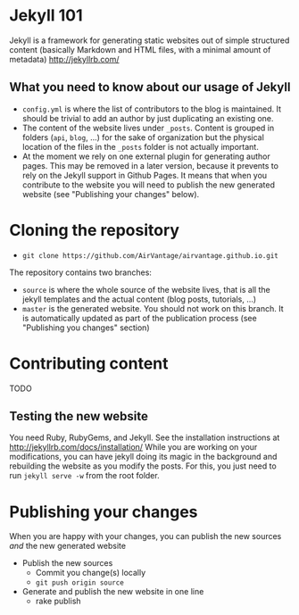 Jekyll 101
==========

Jekyll is a framework for generating static websites out of simple structured content (basically Markdown and HTML files, with a minimal amount of metadata)
http://jekyllrb.com/

What you need to know about our usage of Jekyll
-----------------------------------------------

* `config.yml` is where the list of contributors to the blog is maintained. It should be trivial to add an author by just duplicating an existing one.
* The content of the website lives under `_posts`. Content is grouped in folders (`api`, `blog`, ...) for the sake of organization but the physical location of the files in the `_posts` folder is not actually important.
* At the moment we rely on one external plugin for generating author pages. This may be removed in a later version, because it prevents to rely on the Jekyll support in Github Pages. It means that when you contribute to the website you will need to publish the new generated website (see "Publishing your changes" below).

Cloning the repository
======================

* `git clone https://github.com/AirVantage/airvantage.github.io.git`

The repository contains two branches:
* `source` is where the whole source of the website lives, that is all the jekyll templates and the actual content (blog posts, tutorials, ...)
* `master` is the generated website. You should not work on this branch. It is automatically updated as part of the publication process (see "Publishing you changes" section)

Contributing content
====================

TODO

Testing the new website
-----------------------

You need Ruby, RubyGems, and Jekyll. See the installation instructions at http://jekyllrb.com/docs/installation/
While you are working on your modifications, you can have jekyll doing its magic in the background and rebuilding the website as you modify the posts. For this, you just need to run `jekyll serve -w` from the root folder.

Publishing your changes
=======================

When you are happy with your changes, you can publish the new sources _and_ the new generated website

* Publish the new sources
    * Commit you change(s) locally
    * `git push origin source`
* Generate and publish the new website in one line
    * rake publish

